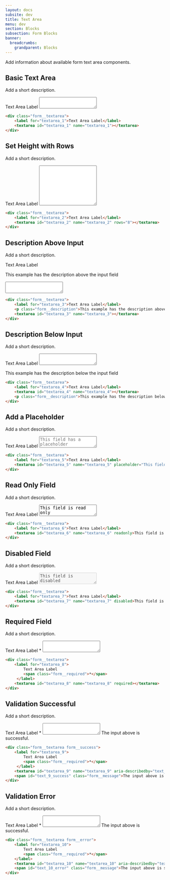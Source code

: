```yaml
---
layout: docs
subsite: dev
title: Text Area
menu: dev
section: Blocks
subsection: Form Blocks
banner:
  breadcrumbs:
    grandparent: Blocks
---
```


Add information about available form text area components.

## Basic Text Area

Add a short description.

<div class="b-form">
  <div class="form__textarea">
      <label for="textarea_1">Text Area Label</label>
      <textarea id="textarea_1" name="textarea_1"></textarea>
  </div>
</div>

```html
<div class="form__textarea">
    <label for="textarea_1">Text Area Label</label>
    <textarea id="textarea_1" name="textarea_1"></textarea>
</div>
```

## Set Height with Rows

Add a short description.

<div class="b-form">
  <div class="form__textarea">
      <label for="textarea_2">Text Area Label</label>
      <textarea id="textarea_2" name="textarea_2" rows="8"></textarea>
  </div>
</div>

```html
<div class="form__textarea">
    <label for="textarea_2">Text Area Label</label>
    <textarea id="textarea_2" name="textarea_2" rows="8"></textarea>
</div>
```

## Description Above Input

Add a short description.

<div class="b-form">
  <div class="form__textarea">
      <label for="textarea_3">Text Area Label</label>
      <p class="form__description">This example has the description above the input field</p>
      <textarea id="textarea_3" name="textarea_3"></textarea>
  </div>
</div>

```html
<div class="form__textarea">
    <label for="textarea_3">Text Area Label</label>
    <p class="form__description">This example has the description above the input field</p>
    <textarea id="textarea_3" name="textarea_3"></textarea>
</div>
```

## Description Below Input

Add a short description.

<div class="b-form">
  <div class="form__textarea">
      <label for="textarea_4">Text Area Label</label>
      <textarea id="textarea_4" name="textarea_4"></textarea>
      <p class="form__description">This example has the description below the input field</p>
  </div>
</div>

```html
<div class="form__textarea">
    <label for="textarea_4">Text Area Label</label>
    <textarea id="textarea_4" name="textarea_4"></textarea>
    <p class="form__description">This example has the description below the input field</p>
</div>
```

## Add a Placeholder

Add a short description.

<div class="b-form">
  <div class="form__textarea">
      <label for="textarea_5">Text Area Label</label>
      <textarea id="textarea_5" name="textarea_5" placeholder="This field has a placeholder"></textarea>
  </div>
</div>

```html
<div class="form__textarea">
    <label for="textarea_5">Text Area Label</label>
    <textarea id="textarea_5" name="textarea_5" placeholder="This field has a placeholder"></textarea>
</div>
```

## Read Only Field

Add a short description.

<div class="b-form">
  <div class="form__textarea">
      <label for="textarea_6">Text Area Label</label>
      <textarea id="textarea_6" name="textarea_6" readonly>This field is read only</textarea>
  </div>
</div>

```html
<div class="form__textarea">
    <label for="textarea_6">Text Area Label</label>
    <textarea id="textarea_6" name="textarea_6" readonly>This field is read only</textarea>
</div>
```

## Disabled Field

Add a short description.

<div class="b-form">
  <div class="form__textarea">
      <label for="textarea_7">Text Area Label</label>
      <textarea id="textarea_7" name="textarea_7" disabled>This field is disabled</textarea>
  </div>
</div>

```html
<div class="form__textarea">
    <label for="textarea_7">Text Area Label</label>
    <textarea id="textarea_7" name="textarea_7" disabled>This field is disabled</textarea>
</div>
```

## Required Field

Add a short description.

<div class="b-form">
  <div class="form__textarea">
      <label for="textarea_8">
          Text Area Label
          <span class="form__required">*</span>
       </label>
      <textarea id="textarea_8" name="textarea_8" required></textarea>
  </div>
</div>

```html
<div class="form__textarea">
    <label for="textarea_8">
        Text Area Label
        <span class="form__required">*</span>
     </label>
    <textarea id="textarea_8" name="textarea_8" required></textarea>
</div>
```

## Validation Successful

Add a short description.

<div class="b-form">
  <div class="form__textarea form__success">
      <label for="textarea_9">
          Text Area Label
          <span class="form__required">*</span>
      </label>
      <textarea id="textarea_9" name="textarea_9" aria-describedby="text_9_success" aria-invalid="false" required></textarea>
      <span id="text_9_success" class="form__message">The input above is successful.</span>
  </div>
</div>

```html
<div class="form__textarea form__success">
    <label for="textarea_9">
        Text Area Label
        <span class="form__required">*</span>
     </label>
    <textarea id="textarea_9" name="textarea_9" aria-describedby="text_9_success" aria-invalid="false" required></textarea>
    <span id="text_9_success" class="form__message">The input above is successful.</span>
</div>
```

## Validation Error

Add a short description.

<div class="b-form">
  <div class="form__textarea form__error">
      <label for="textarea_10">
          Text Area Label
          <span class="form__required">*</span>
      </label>
      <textarea id="textarea_10" name="textarea_10" aria-describedby="text_10_error" aria-invalid="false" required></textarea>
      <span id="text_10_error" class="form__message">The input above is successful.</span>
  </div>
</div>

```html
<div class="form__textarea form__error">
    <label for="textarea_10">
        Text Area Label
        <span class="form__required">*</span>
    </label>
    <textarea id="textarea_10" name="textarea_10" aria-describedby="text_10_error" aria-invalid="false" required></textarea>
    <span id="text_10_error" class="form__message">The input above is successful.</span>
</div>
```